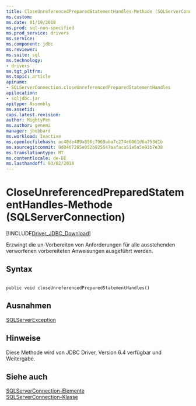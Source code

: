 ```yaml
---
title: CloseUnreferencedPreparedStatementHandles-Methode (SQLServerConnection) | Microsoft Docs
ms.custom: 
ms.date: 01/19/2018
ms.prod: sql-non-specified
ms.prod_service: drivers
ms.service: 
ms.component: jdbc
ms.reviewer: 
ms.suite: sql
ms.technology:
- drivers
ms.tgt_pltfrm: 
ms.topic: article
apiname:
- SQLServerConnection.closeUnreferencedPreparedStatementHandles
apilocation:
- sqljdbc.jar
apitype: Assembly
ms.assetid: 
caps.latest.revision: 
author: MightyPen
ms.author: genemi
manager: jhubbard
ms.workload: Inactive
ms.openlocfilehash: ac48de489a856c7969aba7c274e6061d6a753d1b
ms.sourcegitcommit: 9d0467265e052b925547aafaca51e5a5e93b7e38
ms.translationtype: MT
ms.contentlocale: de-DE
ms.lasthandoff: 03/02/2018
---
```

# <a name="closeunreferencedpreparedstatementhandles-method-sqlserverconnection"></a>CloseUnreferencedPreparedStatementHandles-Methode (SQLServerConnection)
[!INCLUDE[Driver_JDBC_Download](../../../includes/driver_jdbc_download.md)]

 Erzwingt die un-Vorbereiten von Anforderungen für alle ausstehenden verworfenen vorbereiteten Anweisungen ausgeführt werden.

## <a name="syntax"></a>Syntax  
  
```  
  
public void closeUnreferencedPreparedStatementHandles()  
```  


## <a name="exceptions"></a>Ausnahmen  
 [SQLServerException](../../../connect/jdbc/reference/sqlserverexception-class.md)  

## <a name="remarks"></a>Hinweise  
 Diese Methode wird von JDBC Driver, Version 6.4 verfügbar und Weitergabe.
 
## <a name="see-also"></a>Siehe auch  
 [SQLServerConnection-Elemente](../../../connect/jdbc/reference/sqlserverconnection-members.md)   
 [SQLServerConnection-Klasse](../../../connect/jdbc/reference/sqlserverconnection-class.md)  
  
  
